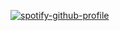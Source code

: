 [![spotify-github-profile](https://spotify-github-profile.kittinanx.com/api/view?uid=31vs4px5qpf5mjenizbovics3n3e&cover_image=true&theme=compact&show_offline=false&background_color=121212&interchange=true)](https://spotify-github-profile.vercel.app/api/view?uid=31vs4px5qpf5mjenizbovics3n3e&redirect=true)

